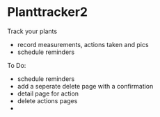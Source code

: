 # Planttracker2

Track your plants
 - record measurements, actions taken and pics
 - schedule reminders


To Do:
 - schedule reminders
 - add a seperate delete page with a confirmation
 - detail page for action
 - delete actions pages
 - 